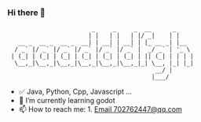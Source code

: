 ### Hi there 👋
```
                        _     _     _  __      _     
                       | |   | |   | |/ _|    | |    
   __ _  __ _  __ _  __| | __| | __| | |_ __ _| |__  
  / _` |/ _` |/ _` |/ _` |/ _` |/ _` |  _/ _` | '_ \ 
 | (_| | (_| | (_| | (_| | (_| | (_| | || (_| | | | |
  \__,_|\__,_|\__,_|\__,_|\__,_|\__,_|_| \__, |_| |_|
                                          __/ |      
                                         |___/       
```
- ✅ Java, Python, Cpp, Javascript ... 
- 🌱 I’m currently learning godot
- 📫 How to reach me: 1. [Email 702762447@qq.com](mailtototo:702762447@qq.com)
<!--
**aaadddfgh/aaadddfgh** is a ✨ _special_ ✨ repository because its `README.md` (this file) appears on your GitHub profile.

Here are some ideas to get you started:

- 🔭 I’m currently working on ...
- 🌱 I’m currently learning ...
- 👯 I’m looking to collaborate on ...
- 🤔 I’m looking for help with ...
- 💬 Ask me about ...i
- 📫 How to reach me: ...
- 😄 Pronouns: ...
- ⚡ Fun fact: ...
-->
